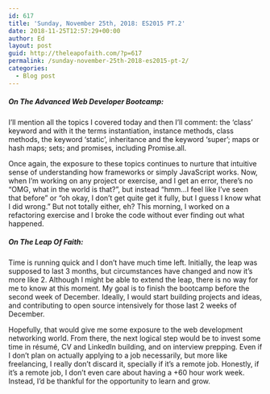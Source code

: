 ```yaml
---
id: 617
title: 'Sunday, November 25th, 2018: ES2015 PT.2'
date: 2018-11-25T12:57:29+00:00
author: Ed
layout: post
guid: http://theleapofaith.com/?p=617
permalink: /sunday-november-25th-2018-es2015-pt-2/
categories:
  - Blog post
---
```

##### On The Advanced Web Developer Bootcamp:

I’ll mention all the topics I covered today and then I’ll comment: the ‘class’ keyword and with it the terms instantiation, instance methods, class methods, the keyword ‘static’, inheritance and the keyword ‘super’; maps or hash maps; sets; and promises, including Promise.all.

Once again, the exposure to these topics continues to nurture that intuitive sense of understanding how frameworks or simply JavaScript works. Now, when I’m working on any project or exercise, and I get an error, there’s no “OMG, what in the world is that?”, but instead “hmm…I feel like I’ve seen that before” or “oh okay, I don’t get quite get it fully, but I guess I know what I did wrong.” But not totally either, eh? This morning, I worked on a refactoring exercise and I broke the code without ever finding out what happened.

##### On The Leap Of Faith:

Time is running quick and I don’t have much time left. Initially, the leap was supposed to last 3 months, but circumstances have changed and now it’s more like 2. Although I might be able to extend the leap, there is no way for me to know at this moment. My goal is to finish the bootcamp before the second week of December. Ideally, I would start building projects and ideas, and contributing to open source intensively for those last 2 weeks of December. 

Hopefully, that would give me some exposure to the web development networking world. From there, the next logical step would be to invest some time in résumé, CV and LinkedIn building, and on interview prepping. Even if I don’t plan on actually applying to a job necessarily, but more like freelancing, I really don’t discard it, specially if it’s a remote job. Honestly, if it’s a remote job, I don’t even care about having a +60 hour work week. Instead, I’d be thankful for the opportunity to learn and grow.
